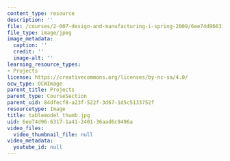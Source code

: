 ```yaml
---
content_type: resource
description: ''
file: /courses/2-007-design-and-manufacturing-i-spring-2009/6ee74d9663171a41240136aad6c9496a_tablemodel_thumb.jpg
file_type: image/jpeg
image_metadata:
  caption: ''
  credit: ''
  image-alt: ''
learning_resource_types:
- Projects
license: https://creativecommons.org/licenses/by-nc-sa/4.0/
ocw_type: OCWImage
parent_title: Projects
parent_type: CourseSection
parent_uid: 84dfecf8-a23f-522f-3d67-1d5c5133752f
resourcetype: Image
title: tablemodel_thumb.jpg
uid: 6ee74d96-6317-1a41-2401-36aad6c9496a
video_files:
  video_thumbnail_file: null
video_metadata:
  youtube_id: null
---
```

